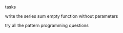 tasks

write the series sum empty function without parameters

try all the pattern programming questions
